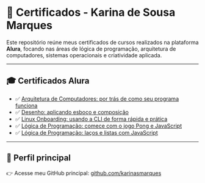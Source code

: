 # 📜 Certificados - Karina de Sousa Marques

Este repositório reúne meus certificados de cursos realizados na plataforma **Alura**, focando nas áreas de lógica de programação, arquitetura de computadores, sistemas operacionais e criatividade aplicada.

---

## 🎓 Certificados Alura

- ✅ [Arquitetura de Computadores: por trás de como seu programa funciona](./Karina%20De%20Sousa%20Marques%20-%20Curso%20Arquitetura%20de%20computadores_%20por%20tr%C3%A1s%20de%20como%20seu%20programa%20funciona%20-%20Alura.PDF)
- ✅ [Desenho: aplicando esboço e composição](./Karina%20De%20Sousa%20Marques%20-%20Curso%20Desenho_%20aplicando%20esbo%C3%A7o%20e%20composi%C3%A7%C3%A3o%20-%20Alura.PDF)
- ✅ [Linux Onboarding: usando a CLI de forma rápida e prática](./Karina%20De%20Sousa%20Marques%20-%20Curso%20Linux%20Onboarding_%20usando%20a%20CLI%20de%20uma%20forma%20r%C3%A1pida%20e%20pr%C3%A1tica%20-%20Alura.PDF)
- ✅ [Lógica de Programação: comece com o jogo Pong e JavaScript](./Karina%20De%20Sousa%20Marques%20-%20Curso%20L%C3%B3gica%20de%20programa%C3%A7%C3%A3o_%20comece%20em%20l%C3%B3gica%20com%20o%20jogo%20Pong%20e%20JavaScript%20-%20Alura.PDF)
- ✅ [Lógica de Programação: laços e listas com JavaScript](./Karina%20De%20Sousa%20Marques%20-%20Curso%20L%C3%B3gica%20de%20programa%C3%A7%C3%A3o_%20la%C3%A7os%20e%20listas%20com%20JavaScript%20-%20Alura%20(1).PDF)

---

## 🔗 Perfil principal

👉 Acesse meu GitHub principal: [github.com/karinasmarques](https://github.com/karinasmarques)

